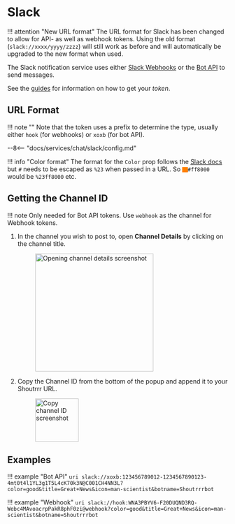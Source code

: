 # Slack

!!! attention "New URL format"
    The URL format for Slack has been changed to allow for API- as well as webhook tokens.
    Using the old format (`slack://xxxx/yyyy/zzzz`) will still work as before and will automatically be upgraded to
    the new format when used.

The Slack notification service uses either [Slack Webhooks](https://api.slack.com/messaging/webhooks) or the
[Bot API](https://api.slack.com/methods/chat.postMessage) to send messages.

See the [guides](../../guides/slack/index.md) for information on how to get your *token*.

## URL Format

!!! note ""
    Note that the token uses a prefix to determine the type, usually either `hook` (for webhooks) or `xoxb` (for bot API).

--8<-- "docs/services/chat/slack/config.md"

!!! info "Color format"
    The format for the `Color` prop follows the [Slack docs](https://api.slack.com/reference/messaging/attachments#fields)
    but `#` needs to be escaped as `%23` when passed in a URL.
    So <span style="background:#ff8000;width:.9em;height:.9em;display:inline-block;vertical-align:middle"></span><code>#ff8000</code> would be `%23ff8000` etc.

## Getting the Channel ID

!!! note
    Only needed for Bot API tokens. Use `webhook` as the channel for Webhook tokens.
<!-- markdownlint-disable -->
1. In the channel you wish to post to, open **Channel Details** by clicking on the channel title.
   <figure><img alt="Opening channel details screenshot" src="../../../guides/slack/app-api-select-channel.png" height="270" /></figure>

2. Copy the Channel ID from the bottom of the popup and append it to your Shoutrrr URL.
   <figure><img alt="Copy channel ID screenshot" src="../../../guides/slack/app-api-channel-details-id.png" height="99" /></figure>
<!-- markdownlint-restore -->

## Examples

!!! example "Bot API"
    ```uri
    slack://xoxb:123456789012-1234567890123-4mt0t4l1YL3g1T5L4cK70k3N@C001CH4NN3L?color=good&title=Great+News&icon=man-scientist&botname=Shoutrrrbot
    ```

!!! example "Webhook"
    ```uri
    slack://hook:WNA3PBYV6-F20DUQND3RQ-Webc4MAvoacrpPakR8phF0zi@webhook?color=good&title=Great+News&icon=man-scientist&botname=Shoutrrrbot
    ```
